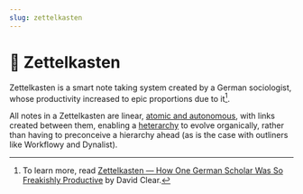 ```yaml
---
slug: zettelkasten
---
```


# :notebook: Zettelkasten

Zettelkasten is a smart note taking system created by a German sociologist, whose productivity increased to epic proportions due to it[^dclear]. 

All notes in a Zettelkasten are linear, [atomic and autonomous](https://neuron.zettel.page/atomic), with links created between them, enabling a [heterarchy](https://neuron.zettel.page/heterarchy) to evolve organically, rather than having to preconceive a hierarchy ahead (as is the case with outliners like Workflowy and Dynalist).

[^dclear]: To learn more, read [Zettelkasten — How One German Scholar Was So Freakishly Productive](https://writingcooperative.com/zettelkasten-how-one-german-scholar-was-so-freakishly-productive-997e4e0ca125) by David Clear.
